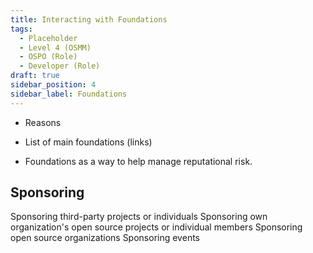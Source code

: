 ```yaml
---
title: Interacting with Foundations
tags: 
  - Placeholder
  - Level 4 (OSMM)
  - OSPO (Role)
  - Developer (Role)
draft: true
sidebar_position: 4
sidebar_label: Foundations
---
```


- Reasons

- List of main foundations (links)

- Foundations as a way to help manage reputational risk.




## Sponsoring

Sponsoring third-party projects or individuals
Sponsoring own organization's open source projects or individual members
Sponsoring open source organizations
Sponsoring events